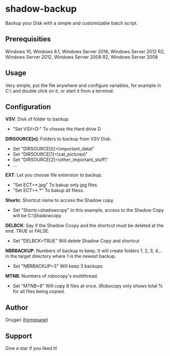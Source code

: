 # shadow-backup
Backup your Disk with a simple and customizable batch script.

<h2>Prerequisities</h2>
Windows 10, Windows 8.1, Windows Server 2016, Windows Server 2012 R2, Windows Server 2012, Windows Server 2008 R2, Windows Server 2008

<h2>Usage</h2>
Very simple, put the file anywhere and configure variables, for example in C:\ and double click on it, or start it from a terminal.

<h2>Configuration</h2>
<b>VSV</b>: Disk of folder to backup.<br>
<ul><li>"Set VSV=D:" To choose the Hard drive D</li></ul>
<b>DIRSOURCE[n]</b>: Folders to backup from VSV Disk.<br>
 <ul>
 <li>Set "DIRSOURCE[0]=\important_data\"</li>
 <li>Set "DIRSOURCE[1]=\cat_pictures\"</li>
 <li>Set "DIRSOURCE[2]=\other_important_stuff\"</li>
 <li>...</li>
 </ul>
 <b>EXT</b>: Let you choose file extension to backup.
 <ul><li>"Set ECT=*.jpg" To bakup only jpg files.</li><li>"Set ECT=*.*" To bakup all filess.</li></ul>

 <b>Shortc</b>: Shortcut name to access the Shadow copy.
 <ul><li>Set "Shortc=shadowcopy" In this example, access to the Shadow Copy will be C:\Shadowcopy</li></ul>
 
 <b>DELBCK</b>: Say if the Shadow Ccopy and the shortcut must be deleted at the end. TRUE or FALSE.
 <ul><li>Set "DELBCK=TRUE" Will delete Shadow Copy and shortcut</li></ul>
 
 <b>NBRBACKUP</b>: Numbers of backup to keep. It will create folders 1, 2, 3, 4,.. in the target directory where 1 is the newest backup.
 <ul><li>Set "NBRBACKUP=3" Will keep 3 backups</li></ul>
 
 
 <b>MTNB</b>: Numbers of robocopy's multithread.
 <ul><li>Set "MTNB=8" Will copy 8 files at once. (Robocopy only shows total % for all files being copied.</li></ul>
 
 <h2>Author</h2>
 Orugari (<a href="http://orugari.fr">homepage</a>)
  
 <h2>Support</h2>
 Give a star if you liked it!
